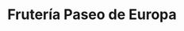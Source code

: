 ---
title: "Frutería Paseo de Europa"
url: /sevilla/fruteria-paseo-de-europa/
shop: Gemüse & Obst
---